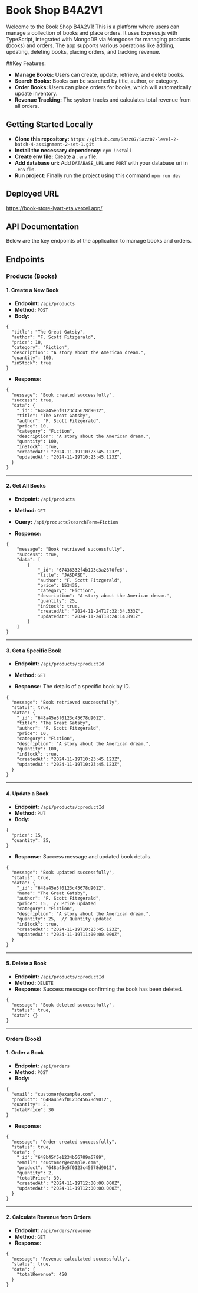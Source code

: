 # Book Shop B4A2V1

Welcome to the Book Shop B4A2V1! This is a platform where users can manage a collection of books and place orders. It uses Express.js with TypeScript, integrated with MongoDB via Mongoose for managing products (books) and orders. The app supports various operations like adding, updating, deleting books, placing orders, and tracking revenue.

##Key Features:

- **Manage Books:** Users can create, update, retrieve, and delete books.
- **Search Books:** Books can be searched by title, author, or category.
- **Order Books:** Users can place orders for books, which will automatically update inventory.
- **Revenue Tracking:** The system tracks and calculates total revenue from all orders.

## Getting Started Locally

- **Clone this repository:** `https://github.com/Sazz07/Sazz07-level-2-batch-4-assignment-2-set-1.git`
- **Install the necessary dependency:** `npm install`
- **Create env file:** Create a `.env` file.
- **Add database uri:** Add `DATABASE_URL` and `PORT` with your database uri in `.env` file.
- **Run project:** Finally run the project using this command `npm run dev`

## Deployed URL

https://book-store-lyart-eta.vercel.app/

## API Documentation

Below are the key endpoints of the application to manage books and orders.

## Endpoints

### Products (Books)

#### 1. Create a New Book

- **Endpoint:** `/api/products`
- **Method:** `POST`
- **Body:**

```
{
  "title": "The Great Gatsby",
  "author": "F. Scott Fitzgerald",
  "price": 10,
  "category": "Fiction",
  "description": "A story about the American dream.",
  "quantity": 100,
  "inStock": true
}
```

- **Response:**

```
{
  "message": "Book created successfully",
  "success": true,
  "data": {
    "_id": "648a45e5f0123c45678d9012",
    "title": "The Great Gatsby",
    "author": "F. Scott Fitzgerald",
    "price": 10,
    "category": "Fiction",
    "description": "A story about the American dream.",
    "quantity": 100,
    "inStock": true,
    "createdAt": "2024-11-19T10:23:45.123Z",
    "updatedAt": "2024-11-19T10:23:45.123Z",
  }
}
```

---

#### 2. Get All Books

- **Endpoint:** `/api/products`
- **Method:** `GET`
- **Query:** `/api/products?searchTerm=Fiction`

- **Response:**

```
{
    "message": "Book retrieved successfully",
    "success": true,
    "data": [
        {
            "_id": "67436332f4b193c3a2670fe6",
            "title": "JASDASD",
            "author": "F. Scott Fitzgerald",
            "price": 153435,
            "category": "Fiction",
            "description": "A story about the American dream.",
            "quantity": 25,
            "inStock": true,
            "createdAt": "2024-11-24T17:32:34.333Z",
            "updatedAt": "2024-11-24T18:24:14.891Z"
        }
    ]
}
```

---

#### 3. Get a Specific Book

- **Endpoint:** `/api/products/:productId`
- **Method:** `GET`

- **Response:** The details of a specific book by ID.

```
{
  "message": "Book retrieved successfully",
  "status": true,
  "data": {
    "_id": "648a45e5f0123c45678d9012",
    "title": "The Great Gatsby",
    "author": "F. Scott Fitzgerald",
    "price": 10,
    "category": "Fiction",
    "description": "A story about the American dream.",
    "quantity": 100,
    "inStock": true,
    "createdAt": "2024-11-19T10:23:45.123Z",
    "updatedAt": "2024-11-19T10:23:45.123Z",
  }
}
```

---

#### 4. Update a Book

- **Endpoint:** `/api/products/:productId`
- **Method:** `PUT`
- **Body:**

```
{
  "price": 15,
  "quantity": 25,
}
```

- **Response:** Success message and updated book details.

```
{
  "message": "Book updated successfully",
  "status": true,
  "data": {
    "_id": "648a45e5f0123c45678d9012",
    "name": "The Great Gatsby",
    "author": "F. Scott Fitzgerald",
    "price": 15,  // Price updated
    "category": "Fiction",
    "description": "A story about the American dream.",
    "quantity": 25,  // Quantity updated
    "inStock": true,
    "createdAt": "2024-11-19T10:23:45.123Z",
    "updatedAt": "2024-11-19T11:00:00.000Z",
  }
}
```

---

#### 5. Delete a Book

- **Endpoint:** `/api/products/:productId`
- **Method:** `DELETE`
- **Response:** Success message confirming the book has been deleted.

```
{
  "message": "Book deleted successfully",
  "status": true,
  "data": {}
}
```

---

#### Orders (Book)

#### 1. Order a Book

- **Endpoint:** `/api/orders`
- **Method:** `POST`
- **Body:**

```
{
  "email": "customer@example.com",
  "product": "648a45e5f0123c45678d9012",
  "quantity": 2,
  "totalPrice": 30
}
```

- **Response:**

```
{
  "message": "Order created successfully",
  "status": true,
  "data": {
    "_id": "648b45f5e1234b56789a6789",
    "email": "customer@example.com",
    "product": "648a45e5f0123c45678d9012",
    "quantity": 2,
    "totalPrice": 30,
    "createdAt": "2024-11-19T12:00:00.000Z",
    "updatedAt": "2024-11-19T12:00:00.000Z",
  }
}
```

---

#### 2. Calculate Revenue from Orders

- **Endpoint:** `/api/orders/revenue`
- **Method:** `GET`
- **Response:**

```
{
  "message": "Revenue calculated successfully",
  "status": true,
  "data": {
    "totalRevenue": 450
  }
}
```
